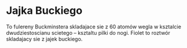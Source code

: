 # Jajka Buckiego

To fulereny Buckminstera skladajace sie z 60 atomów wegla w ksztalcie
dwudziestoscianu scietego – ksztaltu pilki do nogi. Fiolet to roztwór skladajacy
sie z jajek buckiego.
